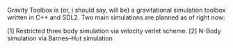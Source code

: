 Gravity Toolbox is (or, i should say, will be) a gravitational simulation toolbox written in C++ and SDL2. Two main simulations are planned as of right now:

[1] Restricted three body simulation via velocity verlet scheme.
[2] N-Body simulation via Barnes–Hut simulation
